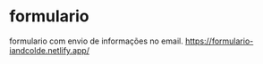 # formulario
formulario com envio de informações no email.
https://formulario-iandcolde.netlify.app/
